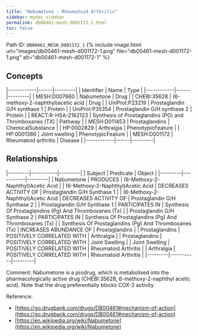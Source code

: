 ```yaml
---
title: "Nabumetone - Rheumatoid Arthritis"
sidebar: mydoc_sidebar
permalink: db00461-mesh-d001172-1.html
toc: false 
---
```



Path ID: `DB00461_MESH_D001172_1`
{% include image.html url="images/db00461-mesh-d001172-1.png" file="db00461-mesh-d001172-1.png" alt="db00461-mesh-d001172-1" %}

## Concepts

|------------|------|---------|
| Identifier | Name | Type    |
|------------|------|---------|
| MESH:D007660 | Nabumetone | Drug |
| CHEBI:35628 | (6-methoxy-2-naphthyl)acetic acid | Drug |
| UniProt:P23219 | Prostaglandin G/H synthase 1 | Protein |
| UniProt:P35354 | Prostaglandin G/H synthase 2 | Protein |
| REACT:R-HSA-2162123 | Synthesis of Prostaglandins (PG) and Thromboxanes (TX) | Pathway |
| MESH:D011453 | Prostaglandins | ChemicalSubstance |
| HP:0002829 | Arthralgia | PhenotypicFeature |
| HP:0001386 | Joint swelling | PhenotypicFeature |
| MESH:D001172 | Rheumatoid arthritis | Disease |
|------------|------|---------|

## Relationships

|---------|-----------|---------|
| Subject | Predicate | Object  |
|---------|-----------|---------|
| Nabumetone | PRODUCES | (6-Methoxy-2-Naphthyl)Acetic Acid |
| (6-Methoxy-2-Naphthyl)Acetic Acid | DECREASES ACTIVITY OF | Prostaglandin G/H Synthase 1 |
| (6-Methoxy-2-Naphthyl)Acetic Acid | DECREASES ACTIVITY OF | Prostaglandin G/H Synthase 2 |
| Prostaglandin G/H Synthase 1 | PARTICIPATES IN | Synthesis Of Prostaglandins (Pg) And Thromboxanes (Tx) |
| Prostaglandin G/H Synthase 2 | PARTICIPATES IN | Synthesis Of Prostaglandins (Pg) And Thromboxanes (Tx) |
| Synthesis Of Prostaglandins (Pg) And Thromboxanes (Tx) | INCREASES ABUNDANCE OF | Prostaglandins |
| Prostaglandins | POSITIVELY CORRELATED WITH | Arthralgia |
| Prostaglandins | POSITIVELY CORRELATED WITH | Joint Swelling |
| Joint Swelling | POSITIVELY CORRELATED WITH | Rheumatoid Arthritis |
| Arthralgia | POSITIVELY CORRELATED WITH | Rheumatoid Arthritis |
|---------|-----------|---------|

Comment: Nabumetone is a prodrug, which is metabolised into the pharmacologically active drug (CHEBI:35628, 6-methoxy-2-naphthyl acetic acid). Note that the drug preferentially blocks COX-2 activity.

Reference: 
  - [https://go.drugbank.com/drugs/DB00461#mechanism-of-action](https://go.drugbank.com/drugs/DB00461#mechanism-of-action)
  - [https://en.wikipedia.org/wiki/Nabumetone](https://en.wikipedia.org/wiki/Nabumetone)
